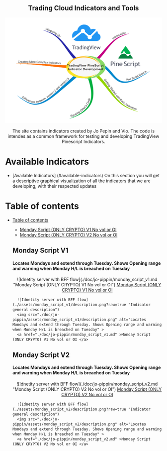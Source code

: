 
<h2 align="center"> Trading Cloud Indicators and Tools </h2>

<p align="center">
  <img  width="900" src="./general/assets/pine_script_logo.webp" alt=" Trading Cloud Indicators and Tools" >
</p>

<p align="center" > The site contains indicators created by Jo Pepin and Vio. The code is intendes as a common framework for testing and developing TradingView Pinescript Indicators. </p>




# Available Indicators 
- [Available Indicators] (#available-indicators)
	On this section you will get a descriptive graphical visualization of all the indicators that we are developing, with their respected updates

# Table of contents
- [Table of contents](#table-of-contents)
  - [Monday Script (ONLY CRYPTO) V1 No vol or OI](#monday-script-v1)  
  - [Monday Script (ONLY CRYPTO) V2 No vol or OI](#monday-script-v1)  
  
  
  ## Monday Script V1	
	<h4 align="left">
		Locates Mondays and extend through Tuesday. Shows Opening range and warning when Monday H/L is breached on Tuesday 
	</h4>
	<p align="center">
		![Idnetity server with BFF flow](./doc/jo-pippin/monday_script_v1.md "Monday Script (ONLY CRYPTO) V1 No vol or OI")
		<a href="./doc/jo-pippin/monday_script_v1.md" >Monday Script (ONLY CRYPTO) V1 No vol or OI </a>
		
		![Idnetity server with BFF flow](./assets/monday_script_v1/description.png?raw=true "Indicator general description")
		<img src="./doc/jo-pippin/assets/monday_script_v1/description.png" alt="Locates Mondays and extend through Tuesday. Shows Opening range and warning when Monday H/L is breached on Tuesday" >
		<a href="./doc/jo-pippin/monday_script_v1.md" >Monday Script (ONLY CRYPTO) V1 No vol or OI </a>
	</p>	
	
  ## Monday Script V2	
	<h4 align="left">
		Locates Mondays and extend through Tuesday. Shows Opening range and warning when Monday H/L is breached on Tuesday 
	</h4>
	<p align="center">
		![Idnetity server with BFF flow](./doc/jo-pippin/monday_script_v2.md "Monday Script (ONLY CRYPTO) V2 No vol or OI")
		<a href="./doc/jo-pippin/monday_script_v2.md" >Monday Script (ONLY CRYPTO) V2 No vol or OI </a>
		
		![Idnetity server with BFF flow](./assets/monday_script_v2/description.png?raw=true "Indicator general description")
		<img src="./doc/jo-pippin/assets/monday_script_v2/description.png" alt="Locates Mondays and extend through Tuesday. Shows Opening range and warning when Monday H/L is breached on Tuesday" >
		<a href="./doc/jo-pippin/monday_script_v2.md" >Monday Script (ONLY CRYPTO) V2 No vol or OI </a>
	</p>		
 
